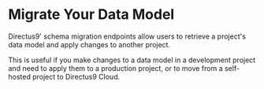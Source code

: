# Migrate Your Data Model

Directus9' schema migration endpoints allow users to retrieve a project's data model and apply changes to another project.

This is useful if you make changes to a data model in a development project and need to apply them to a production project, or to move from a self-hosted project to Directus9 Cloud.

<Card 
  title="Schema Migration with Node.js" 
  h="2"
  text="Learn how to migrate your schema between Directus9 projects with a script." 
  url="/guides/migration/node"
  icon="/icons/node.svg" />

<Card 
  title="Schema Migration with Hoppscotch" 
  h="2"
  text="Learn how to migrate your schema between Directus9 projects without code." 
  url="/guides/migration/hoppscotch"
  icon="/icons/hoppscotch.svg" />
